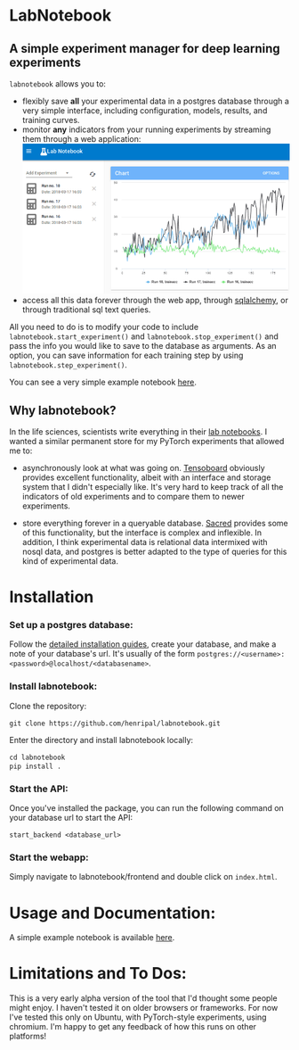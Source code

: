 # LabNotebook
## A simple experiment manager for deep learning experiments

`labnotebook` allows you to:
- flexibly save **all** your experimental data in a postgres database through a very simple interface, including configuration, models, results, and training curves.
- monitor **any** indicators from your running experiments by streaming them through a web application:
![](./nbs/img/labnotebook.gif)
- access all this data forever through the web app, through [sqlalchemy](https://www.sqlalchemy.org/), or through traditional sql text queries.

All you need to do is to modify your code to include `labnotebook.start_experiment()` and `labnotebook.stop_experiment()` and pass the info you would like to save to the database as arguments. As an option, you can save information for each training step by using `labnotebook.step_experiment()`.

You can see a very simple example notebook [here](./nbs/example_usage.ipynb).

## Why labnotebook?

In the life sciences, scientists write everything in their [lab notebooks](https://en.wikipedia.org/wiki/Lab_notebook). I wanted a similar permanent store for my PyTorch experiments that allowed me to:
- asynchronously look at what was going on. [Tensoboard](https://www.tensorflow.org/programmers_guide/summaries_and_tensorboard) obviously provides excellent functionality, albeit with an interface and storage system that I didn't especially like. It's very hard to keep track of all the indicators of old experiments and to compare them to newer experiments.

- store everything forever in a queryable database. [Sacred](https://github.com/IDSIA/sacred) provides some of this functionality, but the interface is complex and inflexible. In addition, I think experimental data is relational data intermixed with nosql data, and postgres is better adapted to the type of queries for this kind of experimental data.


# Installation

### Set up a postgres database:

Follow the [detailed installation guides](https://wiki.postgresql.org/wiki/Detailed_installation_guides), create your database, and make a note of your database's url. It's usually of the form `postgres://<username>:<password>@localhost/<databasename>`.

### Install labnotebook:

Clone the repository:

```
git clone https://github.com/henripal/labnotebook.git
```

Enter the directory and install labnotebook locally:
```
cd labnotebook
pip install .
```

### Start the API:

Once you've installed the package, you can run the following command on your database url to start the API:
```
start_backend <database_url>
```

### Start the webapp:
Simply navigate to labnotebook/frontend and double click on `index.html`.

# Usage and Documentation:

A simple example notebook is available [here](./nbs/basic_usage.ipynb).


# Limitations and To Dos:

This is a very early alpha version of the tool that I'd thought some people might enjoy. I haven't tested it on older browsers or frameworks. 
For now I've tested this only on Ubuntu, with PyTorch-style experiments, using chromium.
I'm happy to get any feedback of how this runs on other platforms! 

